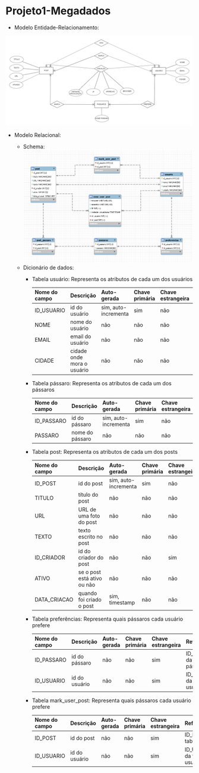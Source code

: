 # Projeto1-Megadados

- Modelo Entidade-Relacionamento:

![MER](image%20(2).png)

- Modelo Relacional:

    - Schema:
![tabelas](tabelas.PNG)
    - Dicionário de dados:
        - Tabela usuário: Representa os atributos de cada um dos usuários
        
            | Nome do campo  | Descrição | Auto-gerada | Chave primária | Chave estrangeira | Referencia | Restrições |
            | ------------- | ------------- | ------------- | ------------- | ------------- | ------------- | ------------- |
            | ID_USUARIO  | id do usuário  | sim, auto-incrementa | sim | não | - | não nulo |
            | NOME  | nome do usuário  | não | não | não | - | - |
            | EMAIL  | email do usuário  | não | não | não | - | - |
            | CIDADE  | cidade onde mora o usuário  | não | não | não | - | - |

            
        - Tabela pássaro: Representa os atributos de cada um dos pássaros
        
            | Nome do campo  | Descrição | Auto-gerada | Chave primária | Chave estrangeira | Referencia | Restrições |
            | ------------- | ------------- | ------------- | ------------- | ------------- | ------------- | ------------- |
            | ID_PASSARO  | id do pássaro  | sim, auto-incrementa | sim | não | - | não nulo |
            | PASSARO  | nome do pássaro  | não | não | não | - | - |
            
            
        - Tabela post: Representa os atributos de cada um dos posts
        
            | Nome do campo  | Descrição | Auto-gerada | Chave primária | Chave estrangeira | Referencia | Restrições |
            | ------------- | ------------- | ------------- | ------------- | ------------- | ------------- | ------------- |
            | ID_POST  | id do post  | sim, auto-incrementa | sim | não | - | não nulo |
            | TITULO  | título do post  | não | não | não | - | - |
            | URL  | URL de uma foto do post  | não | não | não | - | - |
            | TEXTO  | texto escrito no post  | não | não | não | - | - |
            | ID_CRIADOR  | id do criador do post  | não | não | sim | ID_USUARIO da tabela usuário | - |
            | ATIVO  | se o post está ativo ou não  | não | não | não | - | - |
            | DATA_CRIACAO  | quando foi criado o post  | sim, timestamp | não | não | - | - |


        - Tabela preferências: Representa quais pássaros cada usuário prefere
        
            | Nome do campo  | Descrição | Auto-gerada | Chave primária | Chave estrangeira | Referencia | Restrições |
            | ------------- | ------------- | ------------- | ------------- | ------------- | ------------- | ------------- |
            | ID_PASSARO  | id do pássaro  | não | não | sim | ID_PASSARO da tabela pássaro | - |
            | ID_USUARIO  | id do usuário  | não | não | sim | ID_USUARIO da tabela usuário | - |
            
        - Tabela mark_user_post: Representa quais pássaros cada usuário prefere
        
            | Nome do campo  | Descrição | Auto-gerada | Chave primária | Chave estrangeira | Referencia | Restrições |
            | ------------- | ------------- | ------------- | ------------- | ------------- | ------------- | ------------- |
            | ID_POST  | id do post  | não | não | sim | ID_POST da tabela post | - |
            | ID_USUARIO  | id do usuário  | não | não | sim | ID_USUARIO da tabela usuário | - |


